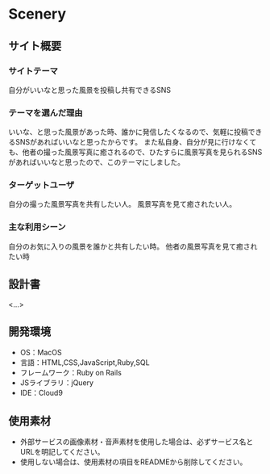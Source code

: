 # Scenery

## サイト概要
### サイトテーマ
自分がいいなと思った風景を投稿し共有できるSNS


### テーマを選んだ理由
いいな、と思った風景があった時、誰かに発信したくなるので、気軽に投稿できるSNSがあればいいなと思ったからです。
また私自身、自分が見に行けなくても、他者の撮った風景写真に癒されるので、ひたすらに風景写真を見られるSNSがあればいいなと思ったので、このテーマにしました。

### ターゲットユーザ
自分の撮った風景写真を共有したい人。
風景写真を見て癒されたい人。

### 主な利用シーン
自分のお気に入りの風景を誰かと共有したい時。
他者の風景写真を見て癒されたい時

## 設計書
<...>

## 開発環境
- OS：MacOS
- 言語：HTML,CSS,JavaScript,Ruby,SQL
- フレームワーク：Ruby on Rails
- JSライブラリ：jQuery
- IDE：Cloud9

## 使用素材
- 外部サービスの画像素材・音声素材を使用した場合は、必ずサービス名とURLを明記してください。
- 使用しない場合は、使用素材の項目をREADMEから削除してください。